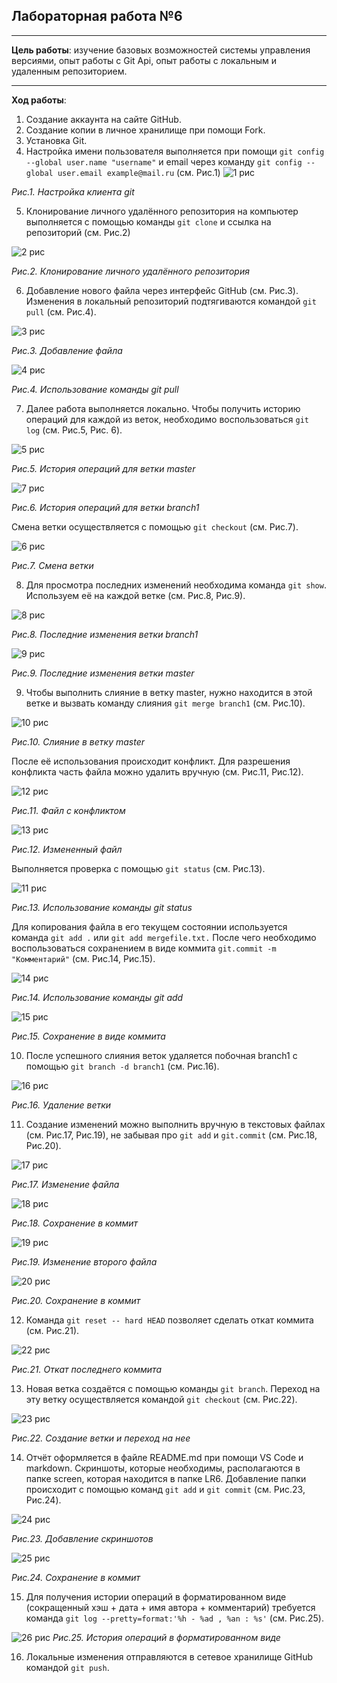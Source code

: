 ## Лабораторная работа №6

___
**Цель работы**: изучение базовых возможностей системы управления версиями, опыт работы с Git Api, опыт работы с локальным и удаленным репозиторием.
___
**Ход работы**:
1) Создание аккаунта на сайте GitHub.
2) Создание копии в личное хранилище при помощи Fork.
3) Установка Git.
4) Настройка имени пользователя выполняется при помощи `git config --global user.name "username"` и email через команду `git config --global user.email example@mail.ru` (см. Рис.1)
![1 рис](screen/1.jpg) 

*Рис.1. Настройка клиента git*

5) Клонирование личного удалённого репозитория на компьютер выполняется с помощью команды `git clone` и ссылка на репозиторий (см. Рис.2) 

![2 рис](screen/2.jpg) 

*Рис.2. Клонирование личного удалённого репозитория*

6) Добавление нового файла через интерфейс GitHub (см. Рис.3).  
Изменения в локальный репозиторий подтягиваются командой `git pull` (см. Рис.4). 

![3 рис](screen/3.jpg)

*Рис.3. Добавление файла*

![4 рис](screen/4.jpg)

*Рис.4. Использование команды git pull*

7) Далее работа выполняется локально. Чтобы получить историю операций для каждой из веток, необходимо воспользоваться `git log` (см. Рис.5, Рис. 6). 

![5 рис](screen/5.jpg)

*Рис.5. История операций для ветки master*

![7 рис](screen/7.jpg)

*Рис.6. История операций для ветки branch1*

Смена ветки осуществляется с помощью `git checkout` (см. Рис.7).

![6 рис](screen/6.jpg)

*Рис.7. Смена ветки*

8) Для просмотра последних изменений необходима команда `git show`. Используем её на каждой ветке (см. Рис.8, Рис.9). 

![8 рис](screen/8.jpg)

*Рис.8. Последние изменения ветки branch1*

![9 рис](screen/9.jpg)

*Рис.9. Последние изменения ветки master*

9) Чтобы выполнить слияние в ветку master, нужно находится в этой ветке и вызвать команду слияния `git merge branch1` (см. Рис.10).

![10 рис](screen/10.jpg)

*Рис.10. Слияние в ветку master*

После её использования происходит конфликт.
Для разрешения конфликта часть файла можно удалить вручную (см. Рис.11, Рис.12). 

![12 рис](screen/12.jpg)

*Рис.11. Файл с конфликтом*

![13 рис](screen/13.jpg)

*Рис.12. Измененный файл*

Выполняется проверка с помощью `git status` (см. Рис.13).

![11 рис](screen/11.jpg)

*Рис.13. Использование команды git status*

Для копирования файла в его текущем состоянии используется команда `git add .` или `git add mergefile.txt.` 
После чего необходимо воспользоваться сохранением в виде коммита `git.commit -m "Комментарий"` (см. Рис.14, Рис.15).

![14 рис](screen/14.jpg)

*Рис.14. Использование команды git add*

![15 рис](screen/15.jpg)

*Рис.15. Сохранение в виде коммита*

10) После успешного слияния веток удаляется побочная branch1 с помощью `git branch -d branch1` (см. Рис.16).

![16 рис](screen/16.jpg)

*Рис.16. Удаление ветки*

11) Создание изменений можно выполнить вручную в текстовых файлах (см. Рис.17, Рис.19), не забывая про `git add` и `git.commit` (см. Рис.18, Рис.20).

![17 рис](screen/17.jpg)

*Рис.17. Изменение файла*

![18 рис](screen/18.jpg)

*Рис.18. Сохранение в коммит*

![19 рис](screen/19.jpg)

*Рис.19. Изменение второго файла*

![20 рис](screen/20.jpg)

*Рис.20. Сохранение в коммит*

12) Команда `git reset -- hard HEAD` позволяет сделать откат коммита (см. Рис.21).

![22 рис](screen/22.jpg)

*Рис.21. Откат последнего коммита*

13) Новая ветка создаётся с помощью команды `git branch`. Переход на эту ветку осуществляется командой `git checkout` (см. Рис.22).

![23 рис](screen/23.jpg)

*Рис.22. Создание ветки и переход на нее*

14) Отчёт оформляется в файле README.md при помощи VS Code и markdown. Скриншоты, которые необходимы, располагаются в папке screen, которая находится в папке LR6. Добавление папки происходит с помощью команд `git add` и `git commit` (см. Рис.23, Рис.24).

![24 рис](screen/24.jpg)

*Рис.23. Добавление скриншотов*

![25 рис](screen/25.jpg)

*Рис.24. Сохранение в коммит*

15) Для получения истории операций в форматированном виде (сокращенный хэш + дата + имя автора + комментарий) требуется команда `git log --pretty=format:'%h - %ad , %an : %s'` (см. Рис.25).

![26 рис](screen/26.jpg) 
*Рис.25. История операций в форматированном виде*

16) Локальные изменения отправляются в сетевое хранилище GitHub командой `git push`.